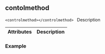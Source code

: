
## contolmethod

`<controlmethod></controlmethod>
`
Description


| Attributes | Description |
| --- | --- |


### Example




